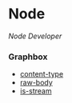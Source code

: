 # Node
_Node Developer_

### Graphbox

+ [content-type](content-type)
+ [raw-body](https://github.com/stream-utils/raw-body)
+ [is-stream](https://github.com/sindresorhus/is-stream)
